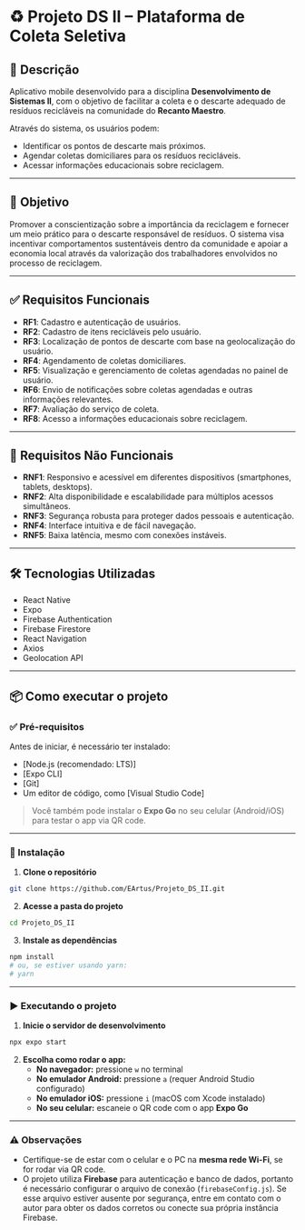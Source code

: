 # ♻️ Projeto DS II – Plataforma de Coleta Seletiva

## 📱 Descrição

Aplicativo mobile desenvolvido para a disciplina **Desenvolvimento de Sistemas II**, com o objetivo de facilitar a coleta e o descarte adequado de resíduos recicláveis na comunidade do **Recanto Maestro**.

Através do sistema, os usuários podem:

- Identificar os pontos de descarte mais próximos.
- Agendar coletas domiciliares para os resíduos recicláveis.
- Acessar informações educacionais sobre reciclagem.

---

## 🎯 Objetivo

Promover a conscientização sobre a importância da reciclagem e fornecer um meio prático para o descarte responsável de resíduos. O sistema visa incentivar comportamentos sustentáveis dentro da comunidade e apoiar a economia local através da valorização dos trabalhadores envolvidos no processo de reciclagem.

---

## ✅ Requisitos Funcionais

- **RF1**: Cadastro e autenticação de usuários.
- **RF2**: Cadastro de itens recicláveis pelo usuário.
- **RF3**: Localização de pontos de descarte com base na geolocalização do usuário.
- **RF4**: Agendamento de coletas domiciliares.
- **RF5**: Visualização e gerenciamento de coletas agendadas no painel de usuário.
- **RF6**: Envio de notificações sobre coletas agendadas e outras informações relevantes.
- **RF7**: Avaliação do serviço de coleta.
- **RF8**: Acesso a informações educacionais sobre reciclagem.

---

## 🚀 Requisitos Não Funcionais

- **RNF1**: Responsivo e acessível em diferentes dispositivos (smartphones, tablets, desktops).
- **RNF2**: Alta disponibilidade e escalabilidade para múltiplos acessos simultâneos.
- **RNF3**: Segurança robusta para proteger dados pessoais e autenticação.
- **RNF4**: Interface intuitiva e de fácil navegação.
- **RNF5**: Baixa latência, mesmo com conexões instáveis.

---

## 🛠️ Tecnologias Utilizadas

- React Native
- Expo
- Firebase Authentication
- Firebase Firestore
- React Navigation
- Axios
- Geolocation API

---

## 📦 Como executar o projeto

### ✅ Pré-requisitos

Antes de iniciar, é necessário ter instalado:

- [Node.js (recomendado: LTS)]
- [Expo CLI]
- [Git]
- Um editor de código, como [Visual Studio Code]

> Você também pode instalar o **Expo Go** no seu celular (Android/iOS) para testar o app via QR code.

---

### 🔧 Instalação

1. **Clone o repositório**
```bash
git clone https://github.com/EArtus/Projeto_DS_II.git
```

2. **Acesse a pasta do projeto**
```bash
cd Projeto_DS_II
```

3. **Instale as dependências**
```bash
npm install
# ou, se estiver usando yarn:
# yarn
```

---

### ▶️ Executando o projeto

1. **Inicie o servidor de desenvolvimento**
```bash
npx expo start
```

2. **Escolha como rodar o app:**
   - **No navegador:** pressione `w` no terminal
   - **No emulador Android:** pressione `a` (requer Android Studio configurado)
   - **No emulador iOS:** pressione `i` (macOS com Xcode instalado)
   - **No seu celular:** escaneie o QR code com o app **Expo Go**

---

### ⚠️ Observações

- Certifique-se de estar com o celular e o PC na **mesma rede Wi-Fi**, se for rodar via QR code.
- O projeto utiliza **Firebase** para autenticação e banco de dados, portanto é necessário configurar o arquivo de conexão (`firebaseConfig.js`). Se esse arquivo estiver ausente por segurança, entre em contato com o autor para obter os dados corretos ou conecte sua própria instância Firebase.
